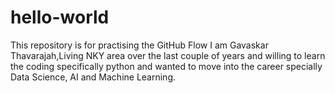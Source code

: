 # hello-world
This repository is for practising the GitHub Flow
I am Gavaskar Thavarajah,Living NKY area over the last couple of years and willing to learn the coding specifically python and wanted to move into the career specially Data Science, AI and Machine Learning. 
